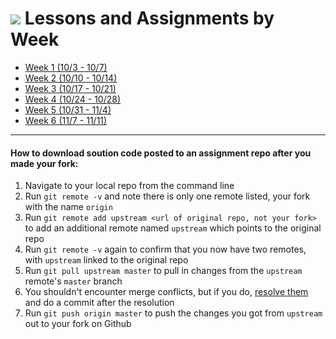 # ![](https://ga-dash.s3.amazonaws.com/production/assets/logo-9f88ae6c9c3871690e33280fcf557f33.png) Lessons and Assignments by Week

- [Week 1 (10/3 - 10/7)](schedule/wk1.md)
- [Week 2 (10/10 - 10/14)](schedule/wk2.md)
- [Week 3 (10/17 - 10/21)](schedule/wk3.md)
- [Week 4 (10/24 - 10/28)](schedule/wk4.md)
- [Week 5 (10/31 - 11/4)](schedule/wk5.md)
- [Week 6 (11/7 - 11/11)](schedule/wk6.md)


---

#### How to download soution code posted to an assignment repo after you made your fork:

1. Navigate to your local repo from the command line
1. Run `git remote -v` and note there is only one remote listed, your fork with the name `origin`
1. Run `git remote add upstream <url of original repo, not your fork>` to add an additional remote named `upstream` which points to the original repo
1. Run `git remote -v` again to confirm that you now have two remotes, with `upstream` linked to the original repo
1. Run `git pull upstream master` to pull in changes from the `upstream` remote's `master` branch
1. You shouldn't encounter merge conflicts, but if you do, [resolve them](https://help.github.com/articles/resolving-a-merge-conflict-from-the-command-line/) and do a commit after the resolution
1. Run `git push origin master` to push the changes you got from	`upstream` out to your fork on Github
